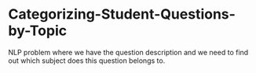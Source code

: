 # Categorizing-Student-Questions-by-Topic
 NLP problem where we have the question description and we need to find out which subject does this question belongs to.
